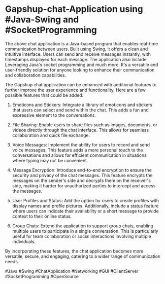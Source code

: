 # Gapshup-chat-Application using #Java-Swing and  #SocketProgramming
The above chat application is a Java-based program that enables real-time communication between users. Built using Swing, it offers a clean and intuitive interface. Users can send and receive messages instantly, with timestamps displayed for each message. The application also include Leveraging Java's socket programming and much more.
It's a versatile and user-friendly solution for anyone looking to enhance their communication and collaboration capabilities.

The Gapshup chat application can be enhanced with additional features to further improve the user experience and functionality. Here are a few possible features that could be added:

1. Emoticons and Stickers: Integrate a library of emoticons and stickers that users can select and send within the chat. This adds a fun and expressive element to the conversations.

2. File Sharing: Enable users to share files such as images, documents, or videos directly through the chat interface. This allows for seamless collaboration and quick file exchange.

3. Voice Messages: Implement the ability for users to record and send voice messages. This feature adds a more personal touch to the conversations and allows for efficient communication in situations where typing may not be convenient.

4. Message Encryption: Introduce end-to-end encryption to ensure the security and privacy of the chat messages. This feature encrypts the messages on the sender's side and decrypts them on the receiver's side, making it harder for unauthorized parties to intercept and access the messages.

5. User Profiles and Status: Add the option for users to create profiles with display names and profile pictures. Additionally, include a status feature where users can indicate their availability or a short message to provide context to their online status.

6. Group Chats: Extend the application to support group chats, enabling multiple users to participate in a single conversation. This is particularly useful for team collaboration or social interactions involving multiple individuals.

By incorporating these features, the chat application becomes more versatile, secure, and engaging, catering to a wider range of communication needs.

#Java #Swing #ChatApplication #Networking #GUI #ClientServer #SocketProgramming #OpenSource
